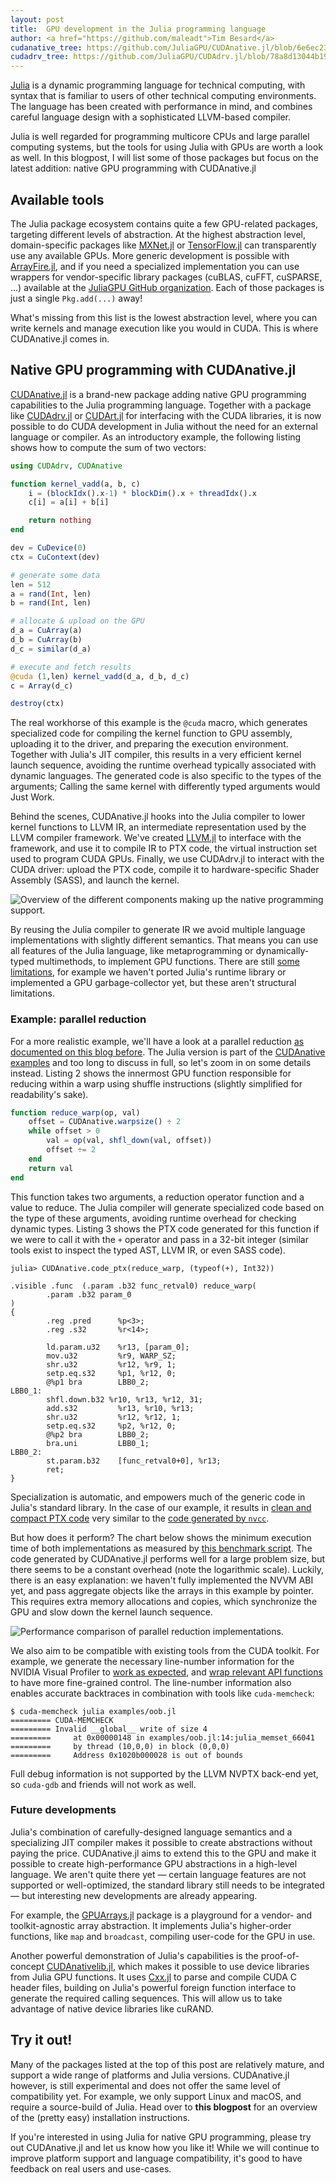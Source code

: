 ```yaml
---
layout: post
title:  GPU development in the Julia programming language
author: <a href="https://github.com/maleadt">Tim Besard</a>
cudanative_tree: https://github.com/JuliaGPU/CUDAnative.jl/blob/6e6ec23ef4def367dec6ae0ba3e43f1d9daae7ec
cudadrv_tree: https://github.com/JuliaGPU/CUDAdrv.jl/blob/78a8d13044b19e41efd0424554a26ab8dd8983cf
---
```


[Julia](http://julialang.org/) is a dynamic programming language for technical computing,
with syntax that is familiar to users of other technical computing environments. The
language has been created with performance in mind, and combines careful language design
with a sophisticated LLVM-based compiler.

Julia is well regarded for programming multicore CPUs and large parallel computing systems,
but the tools for using Julia with GPUs are worth a look as well. In this blogpost, I will
list some of those packages but focus on the latest addition: native GPU programming with
CUDAnative.jl



## Available tools

The Julia package ecosystem contains quite a few GPU-related packages, targeting different
levels of abstraction. At the highest abstraction level, domain-specific packages like
[MXNet.jl](https://github.com/dmlc/MXNet.jl) or
[TensorFlow.jl](https://github.com/malmaud/TensorFlow.jl) can transparently use any
available GPUs. More generic development is possible with
[ArrayFire.jl](https://github.com/JuliaComputing/ArrayFire.jl), and if you need a
specialized implementation you can use wrappers for vendor-specific library packages
(cuBLAS, cuFFT, cuSPARSE, ...) available at the [JuliaGPU GitHub
organization](https://github.com/JuliaGPU/). Each of those packages is just a single
`Pkg.add(...)` away!

What's missing from this list is the lowest abstraction level, where you can write kernels
and manage execution like you would in CUDA. This is where CUDAnative.jl comes in.



## Native GPU programming with CUDAnative.jl

[CUDAnative.jl](https://github.com/JuliaGPU/CUDAnative.jl) is a brand-new package adding
native GPU programming capabilities to the Julia programming language. Together with a
package like [CUDAdrv.jl](https://github.com/JuliaGPU/CUDAdrv.jl) or
[CUDArt.jl](https://github.com/JuliaGPU/CUDArt.jl) for interfacing with the CUDA libraries,
it is now possible to do CUDA development in Julia without the need for an external language
or compiler. As an introductory example, the following listing shows how to compute the sum
of two vectors:

```julia
using CUDAdrv, CUDAnative

function kernel_vadd(a, b, c)
    i = (blockIdx().x-1) * blockDim().x + threadIdx().x
    c[i] = a[i] + b[i]

    return nothing
end

dev = CuDevice(0)
ctx = CuContext(dev)

# generate some data
len = 512
a = rand(Int, len)
b = rand(Int, len)

# allocate & upload on the GPU
d_a = CuArray(a)
d_b = CuArray(b)
d_c = similar(d_a)

# execute and fetch results
@cuda (1,len) kernel_vadd(d_a, d_b, d_c)
c = Array(d_c)

destroy(ctx)
```

The real workhorse of this example is the `@cuda` macro, which generates specialized code
for compiling the kernel function to GPU assembly, uploading it to the driver, and preparing
the execution environment. Together with Julia's JIT compiler, this results in a very
efficient kernel launch sequence, avoiding the runtime overhead typically associated with
dynamic languages. The generated code is also specific to the types of the arguments;
Calling the same kernel with differently typed arguments would Just Work.

<!-- Mention libNVVM? -->

Behind the scenes, CUDAnative.jl hooks into the Julia compiler to lower kernel functions to
LLVM IR, an intermediate representation used by the LLVM compiler framework. We've created
[LLVM.jl](https://github.com/maleadt/LLVM.jl) to interface with the framework, and use it to
compile IR to PTX code, the virtual instruction set used to program CUDA GPUs. Finally, we
use CUDAdrv.jl to interact with the CUDA driver: upload the PTX code, compile it to
hardware-specific Shader Assembly (SASS), and launch the kernel.

![Overview of the different components making up the native programming
support.](/images/blog/2017-01-24-cudanative/overview.png)

By reusing the Julia compiler to generate IR we avoid multiple language implementations with
slightly different semantics. That means you can use all features of the Julia language,
like metaprogramming or dynamically-typed multimethods, to implement GPU functions. There
are still [some limitations]({{page.cudanative_tree}}#julia-support), for example we haven't
ported Julia's runtime library or implemented a GPU garbage-collector yet, but these aren't
structural limitations.


### Example: parallel reduction

For a more realistic example, we'll have a look at a parallel reduction [as documented on
this blog
before](https://devblogs.nvidia.com/parallelforall/faster-parallel-reductions-kepler/). The
Julia version is part of the [CUDAnative
examples]({{page.cudanative_tree}}/examples/reduce/reduce.jl) and too long to discuss in
full, so let's zoom in on some details instead. Listing 2 shows the innermost GPU function
responsible for reducing within a warp using shuffle instructions (slightly simplified for
readability's sake).

```julia
function reduce_warp(op, val)
    offset = CUDAnative.warpsize() ÷ 2
    while offset > 0
        val = op(val, shfl_down(val, offset))
        offset ÷= 2
    end
    return val
end
```

This function takes two arguments, a reduction operator function and a value to reduce. The
Julia compiler will generate specialized code based on the type of these arguments, avoiding
runtime overhead for checking dynamic types. Listing 3 shows the PTX code generated for this
function if we were to call it with the `+` operator and pass in a 32-bit integer (similar
tools exist to inspect the typed AST, LLVM IR, or even SASS code).

```
julia> CUDAnative.code_ptx(reduce_warp, (typeof(+), Int32))

.visible .func  (.param .b32 func_retval0) reduce_warp(
        .param .b32 param_0
)
{
        .reg .pred      %p<3>;
        .reg .s32       %r<14>;

        ld.param.u32    %r13, [param_0];
        mov.u32         %r9, WARP_SZ;
        shr.u32         %r12, %r9, 1;
        setp.eq.s32     %p1, %r12, 0;
        @%p1 bra        LBB0_2;
LBB0_1:
        shfl.down.b32 %r10, %r13, %r12, 31;
        add.s32         %r13, %r10, %r13;
        shr.u32         %r12, %r12, 1;
        setp.eq.s32     %p2, %r12, 0;
        @%p2 bra        LBB0_2;
        bra.uni         LBB0_1;
LBB0_2:
        st.param.b32    [func_retval0+0], %r13;
        ret;
}
```

Specialization is automatic, and empowers much of the generic code in Julia's standard
library. In the case of our example, it results in [clean and compact PTX
code]({{page.cudanative_tree}}/examples/reduce/reduce.jl.ptx) very similar to the [code
generated by `nvcc`]({{page.cudanative_tree}}/examples/reduce/reduce.cu.ptx).

But how does it perform? The chart below shows the minimum execution time of both
implementations as measured by [this benchmark
script]({{page.cudanative_tree}}/examples/reduce/benchmark.jl). The code generated by
CUDAnative.jl performs well for a large problem size, but there seems to be a constant
overhead (note the logarithmic scale). Luckily, there is an easy explanation: we haven't
fully implemented the NVVM ABI yet, and pass aggregate objects like the arrays in this
example by pointer. This requires extra memory allocations and copies, which synchronize the
GPU and slow down the kernel launch sequence.

![Performance comparison of parallel reduction
implementations.](/images/blog/2017-01-24-cudanative/performance.png)

We also aim to be compatible with existing tools from the CUDA toolkit. For example, we
generate the necessary line-number information for the NVIDIA Visual Profiler to [work as
expected](/images/blog/2017-01-24-cudanative/nvpp.png), and [wrap relevant API
functions]({{page.cudadrv_tree}}/src/profile.jl) to have more fine-grained control. The
line-number information also enables accurate backtraces in combination with tools like
`cuda-memcheck`:

```
$ cuda-memcheck julia examples/oob.jl
========= CUDA-MEMCHECK
========= Invalid __global__ write of size 4
=========     at 0x00000148 in examples/oob.jl:14:julia_memset_66041
=========     by thread (10,0,0) in block (0,0,0)
=========     Address 0x1020b000028 is out of bounds
```

Full debug information is not supported by the LLVM NVPTX back-end yet, so `cuda-gdb` and
friends will not work as well.

<!-- TODO: make sure profile.jl contains some more impressive code -->


### Future developments

Julia's combination of carefully-designed language semantics and a specializing JIT compiler
makes it possible to create abstractions without paying the price. CUDAnative.jl aims to
extend this to the GPU and make it possible to create high-performance GPU abstractions in a
high-level language. We aren't quite there yet — certain language features are not supported
or well-optimized, the standard library still needs to be integrated — but interesting new
developments are already appearing.

For example, the [GPUArrays.jl](https://github.com/JuliaGPU/GPUArrays.jl) package is a
playground for a vendor- and toolkit-agnostic array abstraction. It implements Julia's
higher-order functions, like `map` and `broadcast`, compiling user-code for the GPU in use.

Another powerful demonstration of Julia's capabilities is the proof-of-concept
[CUDAnativelib.jl](https://github.com/JuliaGPU/CUDAnativelib.jl), which makes it possible to
use device libraries from Julia GPU functions. It uses
[Cxx.jl](https://github.com/Keno/Cxx.jl) to parse and compile CUDA C header files, building
on Julia's powerful foreign function interface to generate the required calling sequences.
This will allow us to take advantage of native device libraries like cuRAND.



## Try it out!

Many of the packages listed at the top of this post are relatively mature, and support a
wide range of platforms and Julia versions. CUDAnative.jl however, is still experimental and
does not offer the same level of compatibility yet. For example, we only support Linux and
macOS, and require a source-build of Julia. Head over to **this blogpost** <!-- TODO --> for
an overview of the (pretty easy) installation instructions.

If you're interested in using Julia for native GPU programming, please try out CUDAnative.jl
and let us know how you like it! While we will continue to improve platform support and
language compatibility, it's good to have feedback on real users and use-cases.
